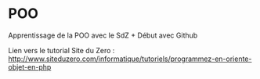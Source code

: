 POO
===

Apprentissage de la POO avec le SdZ + Début avec Github

Lien vers le tutorial Site du Zero : http://www.siteduzero.com/informatique/tutoriels/programmez-en-oriente-objet-en-php
